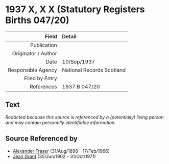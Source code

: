 ﻿---
layout: page
permalink: /sources/s29897748
---

# 1937 X, X X (Statutory Registers Births 047/20)

Field | Detail
---:|:---
Publication | 
Originator / Author | 
Date | 10/Sep/1937
Responsible Agency | National Records Scotland
Filed by Entry | 
References | 1937 B 047/20

## Text

_Redacted because this source is referenced by a (potentially) living person and may contain personally identifiable information._

## Source Referenced by

* [Alexander Fraser](../people/@91293396@-alexander-fraser-b1898-8-31-d1966-2-17.md) (31/Aug/1898 - 17/Feb/1966)
* [Jean Grant](../people/@81075921@-jean-grant-b1902-6-30-d1971-10-31.md) (30/Jun/1902 - 31/Oct/1971)
